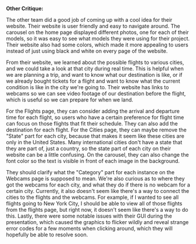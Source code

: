 **Other Critique:**

The other team did a good job of coming up with a cool idea for their website. Their website is user friendly and easy to navigate around. The carousel on the home page displayed different photos, one for each of their models, so it was easy to see what models they were using for their project. Their website also had some colors, which made it more appealing to users instead of just using black and white on every page of the website.

From their website, we learned about the possible flights to various cities, and we could take a look at that city during real time. This is helpful when we are planning a trip, and want to know what our destination is like, or if we already bought tickets for a flight and want to know what the current condition is like in the city we're going to. Their website has links to webcams so we can see video footage of our destination before the flight, which is useful so we can prepare for when we land.

For the Flights page, they can consider adding the arrival and departure time for each flight, so users who have a certain preference for flight time can focus on those flights that fit their schedule. They can also add the destination for each flight. For the Cities page, they can maybe remove the "State" part for each city, because that makes it seem like these cities are only in the United States. Many international cities don't have a state that they are part of, just a country, so the state part of each city on their website can be a little confusing. On the carousel, they can also change the font color so the text is visible in front of each image in the background.

They should clarify what the "Category" part for each instance on the Webcams page is supposed to mean. We're also curious as to where they got the webcams for each city, and what they do if there is no webcam for a certain city. Currently, it also doesn't seem like there's a way to connect the cities to the flights and the webcams. For example, if I wanted to see all flights going to New York City, I should be able to view all of those flights from the flights page, but right now, it doesn't seem like there's a way to do this. Lastly, there were some notable issues with their GUI during the presentation, which caused the graphics to flicker wildly and reveal strange error codes for a few moments when clicking around, which they will hopefully be able to resolve soon.

